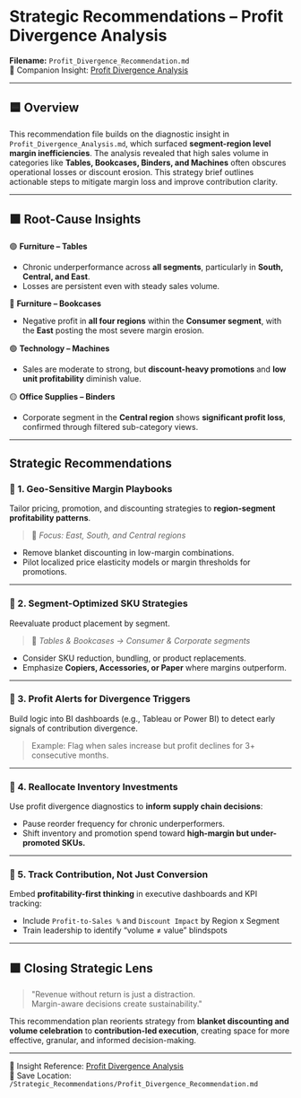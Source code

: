 # Strategic Recommendations – Profit Divergence Analysis  
**Filename:** `Profit_Divergence_Recommendation.md`  
🔗 Companion Insight: [Profit Divergence Analysis](..docs/Insights/Profit_Divergence_Analysis.md)

---

## 🟦 Overview

This recommendation file builds on the diagnostic insight in `Profit_Divergence_Analysis.md`, which surfaced **segment-region level margin inefficiencies**. The analysis revealed that high sales volume in categories like **Tables, Bookcases, Binders, and Machines** often obscures operational losses or discount erosion. This strategy brief outlines actionable steps to mitigate margin loss and improve contribution clarity.

---

## 🟩 Root-Cause Insights

🟣 **Furniture – Tables**  
- Chronic underperformance across **all segments**, particularly in **South, Central, and East**.  
- Losses are persistent even with steady sales volume.  

🔵 **Furniture – Bookcases**  
- Negative profit in **all four regions** within the **Consumer segment**, with the **East** posting the most severe margin erosion.

🟢 **Technology – Machines**  
- Sales are moderate to strong, but **discount-heavy promotions** and **low unit profitability** diminish value.  

🟡 **Office Supplies – Binders**  
- Corporate segment in the **Central region** shows **significant profit loss**, confirmed through filtered sub-category views.  

---

## Strategic Recommendations

### 🔸 1. **Geo-Sensitive Margin Playbooks**
Tailor pricing, promotion, and discounting strategies to **region-segment profitability patterns**.  
> 📍 *Focus: East, South, and Central regions*

- Remove blanket discounting in low-margin combinations.  
- Pilot localized price elasticity models or margin thresholds for promotions.

---

### 🔸 2. **Segment-Optimized SKU Strategies**
Reevaluate product placement by segment.  
> 📍 *Tables & Bookcases → Consumer & Corporate segments*

- Consider SKU reduction, bundling, or product replacements.  
- Emphasize **Copiers, Accessories, or Paper** where margins outperform.

---

### 🔸 3. **Profit Alerts for Divergence Triggers**
Build logic into BI dashboards (e.g., Tableau or Power BI) to detect early signals of contribution divergence.  
> Example: Flag when sales increase but profit declines for 3+ consecutive months.

---

### 🔸 4. **Reallocate Inventory Investments**
Use profit divergence diagnostics to **inform supply chain decisions**:  
- Pause reorder frequency for chronic underperformers.  
- Shift inventory and promotion spend toward **high-margin but under-promoted SKUs.**

---

### 🔸 5. **Track Contribution, Not Just Conversion**
Embed **profitability-first thinking** in executive dashboards and KPI tracking:  
- Include `Profit-to-Sales %` and `Discount Impact` by Region x Segment  
- Train leadership to identify “volume ≠ value” blindspots  

---

## 🟪 Closing Strategic Lens

> "Revenue without return is just a distraction.  
> Margin-aware decisions create sustainability."  

This recommendation plan reorients strategy from **blanket discounting and volume celebration** to **contribution-led execution**, creating space for more effective, granular, and informed decision-making.

---

📁 Insight Reference: [Profit Divergence Analysis](../Insights/Profit_Divergence_Analysis.md)  
📂 Save Location: `/Strategic_Recommendations/Profit_Divergence_Recommendation.md`
